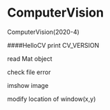 # ComputerVision
ComputerVision(2020-4)

####HelloCV
print CV_VERSION

read Mat object

check file error

imshow image

modify location of window(x,y)
